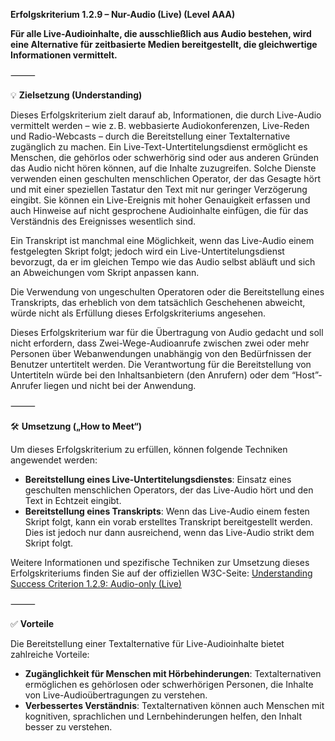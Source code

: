 **Erfolgskriterium 1.2.9 – Nur-Audio (Live) (Level AAA)**

**Für alle Live-Audioinhalte, die ausschließlich aus Audio bestehen, wird eine Alternative für zeitbasierte Medien bereitgestellt, die gleichwertige Informationen vermittelt.**

⸻

💡 **Zielsetzung (Understanding)**

Dieses Erfolgskriterium zielt darauf ab, Informationen, die durch Live-Audio vermittelt werden – wie z. B. webbasierte Audiokonferenzen, Live-Reden und Radio-Webcasts – durch die Bereitstellung einer Textalternative zugänglich zu machen. Ein Live-Text-Untertitelungsdienst ermöglicht es Menschen, die gehörlos oder schwerhörig sind oder aus anderen Gründen das Audio nicht hören können, auf die Inhalte zuzugreifen. Solche Dienste verwenden einen geschulten menschlichen Operator, der das Gesagte hört und mit einer speziellen Tastatur den Text mit nur geringer Verzögerung eingibt. Sie können ein Live-Ereignis mit hoher Genauigkeit erfassen und auch Hinweise auf nicht gesprochene Audioinhalte einfügen, die für das Verständnis des Ereignisses wesentlich sind. 

Ein Transkript ist manchmal eine Möglichkeit, wenn das Live-Audio einem festgelegten Skript folgt; jedoch wird ein Live-Untertitelungsdienst bevorzugt, da er im gleichen Tempo wie das Audio selbst abläuft und sich an Abweichungen vom Skript anpassen kann. 

Die Verwendung von ungeschulten Operatoren oder die Bereitstellung eines Transkripts, das erheblich von dem tatsächlich Geschehenen abweicht, würde nicht als Erfüllung dieses Erfolgskriteriums angesehen.

Dieses Erfolgskriterium war für die Übertragung von Audio gedacht und soll nicht erfordern, dass Zwei-Wege-Audioanrufe zwischen zwei oder mehr Personen über Webanwendungen unabhängig von den Bedürfnissen der Benutzer untertitelt werden. Die Verantwortung für die Bereitstellung von Untertiteln würde bei den Inhaltsanbietern (den Anrufern) oder dem “Host”-Anrufer liegen und nicht bei der Anwendung.  

⸻

🛠️ **Umsetzung („How to Meet“)**

Um dieses Erfolgskriterium zu erfüllen, können folgende Techniken angewendet werden:
- **Bereitstellung eines Live-Untertitelungsdienstes**: Einsatz eines geschulten menschlichen Operators, der das Live-Audio hört und den Text in Echtzeit eingibt. 
- **Bereitstellung eines Transkripts**: Wenn das Live-Audio einem festen Skript folgt, kann ein vorab erstelltes Transkript bereitgestellt werden. Dies ist jedoch nur dann ausreichend, wenn das Live-Audio strikt dem Skript folgt.

Weitere Informationen und spezifische Techniken zur Umsetzung dieses Erfolgskriteriums finden Sie auf der offiziellen W3C-Seite: [Understanding Success Criterion 1.2.9: Audio-only (Live)](https://www.w3.org/WAI/WCAG22/Understanding/audio-only-live.html)

⸻

✅ **Vorteile**

Die Bereitstellung einer Textalternative für Live-Audioinhalte bietet zahlreiche Vorteile:
- **Zugänglichkeit für Menschen mit Hörbehinderungen**: Textalternativen ermöglichen es gehörlosen oder schwerhörigen Personen, die Inhalte von Live-Audioübertragungen zu verstehen.
- **Verbessertes Verständnis**: Textalternativen können auch Menschen mit kognitiven, sprachlichen und Lernbehinderungen helfen, den Inhalt besser zu verstehen.
